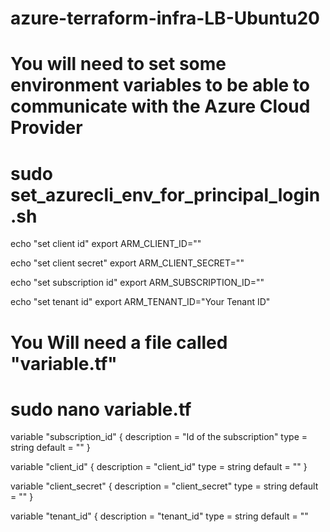 # azure-terraform-infra-LB-Ubuntu20

# You will need to set some environment variables to be able to communicate with the Azure Cloud Provider
# sudo set_azurecli_env_for_principal_login.sh
echo "set client id"
export ARM_CLIENT_ID="<Your Client ID>"

echo "set client secret"
export ARM_CLIENT_SECRET="<Your Client Secret>"

echo "set subscription id"
export ARM_SUBSCRIPTION_ID="<Your Subscription ID>"

echo "set tenant id"
export ARM_TENANT_ID="Your Tenant ID"

# You Will need a file called "variable.tf"
# sudo nano variable.tf

variable "subscription_id" {
    description = "Id of the subscription"
    type        = string
    default = "<Your Subscription ID>"
}

variable "client_id" {
    description = "client_id"
    type        = string
    default = "<Your Client ID>"
}

variable "client_secret" {
    description = "client_secret"
    type        = string
    default = "<Your Client Secret>"
}

variable "tenant_id" {
    description = "tenant_id"
    type        = string
    default = "<You Tenant ID>"
